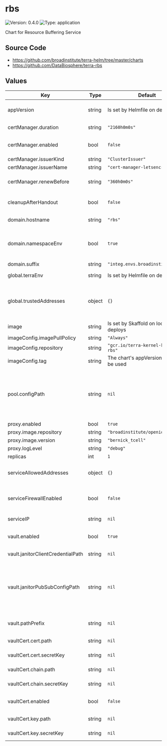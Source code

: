 # rbs

![Version: 0.4.0](https://img.shields.io/badge/Version-0.4.0-informational?style=flat-square) ![Type: application](https://img.shields.io/badge/Type-application-informational?style=flat-square)

Chart for Resource Buffering Service

## Source Code

* <https://github.com/broadinstitute/terra-helm/tree/master/charts>
* <https://github.com/DataBiosphere/terra-rbs>

## Values

| Key | Type | Default | Description |
|-----|------|---------|-------------|
| appVersion | string | Is set by Helmfile on deploy | Service image version/tag. Required unless using `image`. |
| certManager.duration | string | `"2160h0m0s"` | Certificate duration. Defaults to 3 months. |
| certManager.enabled | bool | `false` | Enable to create certificate secret with cert-manager |
| certManager.issuerKind | string | `"ClusterIssuer"` |  |
| certManager.issuerName | string | `"cert-manager-letsencrypt-prod"` |  |
| certManager.renewBefore | string | `"360h0m0s"` | When to renew the cert. Defaults to 15 days before expiry. |
| cleanupAfterHandout | bool | `false` | Whether to publish message to Janitor after resource is handed out. |
| domain.hostname | string | `"rbs"` | Hostname of this deployment |
| domain.namespaceEnv | bool | `true` | If true, an extra level of namespacing (`global.terraEnv`) will be added between the hostname and suffix |
| domain.suffix | string | `"integ.envs.broadinstitute.org"` | Domain suffix |
| global.terraEnv | string | Is set by Helmfile on deploy | Terget Terra environment name. Required. |
| global.trustedAddresses | object | `{}` | A map of addresses that will be merged with serviceAllowedAddresses. Example: `{ "nickname": ["x.x.x.x/y", "x.x.x.x/y"] }` |
| image | string | Is set by Skaffold on local deploys | Used for local Skaffold deploys |
| imageConfig.imagePullPolicy | string | `"Always"` |  |
| imageConfig.repository | string | `"gcr.io/terra-kernel-k8s/terra-rbs"` | Image repository |
| imageConfig.tag | string | The chart's appVersion value will be used | Image tag. |
| pool.configPath | string | `nil` | The configuration files pools and resources. Currently all pool configs are inside Java binary under resources/ so the value is a relative path from resource/, for example: config/dev |
| proxy.enabled | bool | `true` |  |
| proxy.image.repository | string | `"broadinstitute/openidc-proxy"` | Proxy image repository |
| proxy.image.version | string | `"bernick_tcell"` | Proxy image tag |
| proxy.logLevel | string | `"debug"` | Proxy log level |
| replicas | int | `1` |  |
| serviceAllowedAddresses | object | `{}` | A map of addresses in the form `{ "nickname": ["x.x.x.x/y", "x.x.x.x/y"] }` |
| serviceFirewallEnabled | bool | `false` | Whether to restrict access to the service to the IPs supplied via serviceAllowedAddresses |
| serviceIP | string | `nil` | External IP of the service. Required. |
| vault.enabled | bool | `true` | When enabled, syncs required secrets from Vault |
| vault.janitorClientCredentialPath | string | `nil` | Vault path where Janitor client credential is stored. |
| vault.janitorPubSubConfigPath | string | `nil` | Janitor related configs in Vault path prefix. Required if vault.enabled and cleanupAfterHandout. Now those Janitor configs are generated by Terraform and output to Vault. |
| vault.pathPrefix | string | `nil` | Vault path prefix for secrets. Required if vault.enabled. |
| vaultCert.cert.path | string | `nil` | Path to secret containing .crt |
| vaultCert.cert.secretKey | string | `nil` | Key in secret containing .crt |
| vaultCert.chain.path | string | `nil` | Path to secret containing intermediate .crt |
| vaultCert.chain.secretKey | string | `nil` | Key in secret containing intermediate .crt |
| vaultCert.enabled | bool | `false` | Enable to sync certificate secret from Vault with secrets-manager |
| vaultCert.key.path | string | `nil` | Path to secret containing .key |
| vaultCert.key.secretKey | string | `nil` | Key in secret containing .key |
